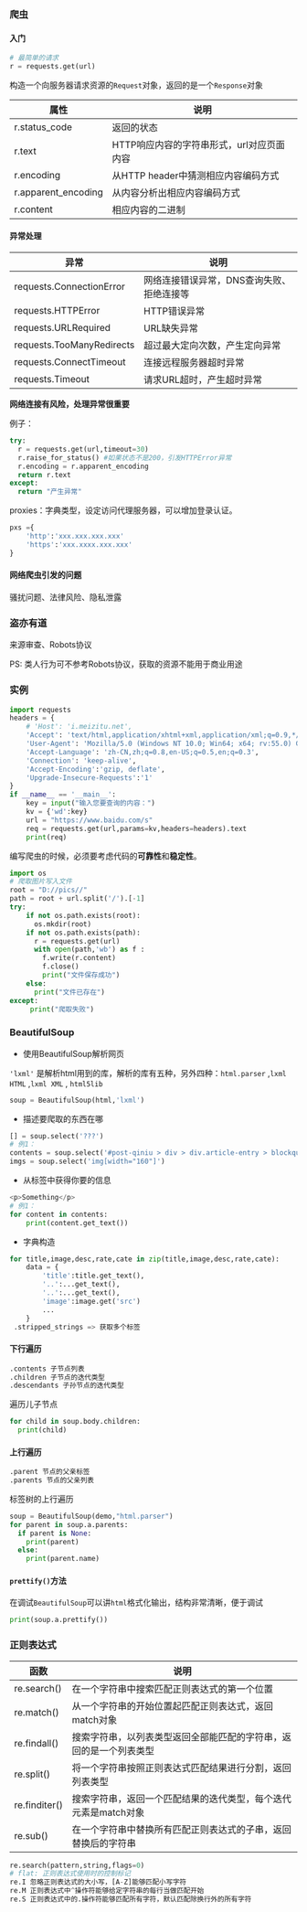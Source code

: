 ### 爬虫

#### 入门

``` python
# 最简单的请求
r = requests.get(url)
```

构造一个向服务器请求资源的`Request`对象，返回的是一个`Response`对象

| 属性                  | 说明                       |
| ------------------- | ------------------------ |
| r.status_code       | 返回的状态                    |
| r.text              | HTTP响应内容的字符串形式，url对应页面内容 |
| r.encoding          | 从HTTP header中猜测相应内容编码方式  |
| r.apparent_encoding | 从内容分析出相应内容编码方式           |
| r.content           | 相应内容的二进制                 |

#### 异常处理

| 异常                        | 说明                     |
| ------------------------- | ---------------------- |
| requests.ConnectionError  | 网络连接错误异常，DNS查询失败、拒绝连接等 |
| requests.HTTPError        | HTTP错误异常               |
| requests.URLRequired      | URL缺失异常                |
| requests.TooManyRedirects | 超过最大定向次数，产生定向异常        |
| requests.ConnectTimeout   | 连接远程服务器超时异常            |
| requests.Timeout          | 请求URL超时，产生超时异常         |

**网络连接有风险，处理异常很重要**

例子：

``` python
try:
  r = requests.get(url,timeout=30)
  r.raise_for_status() #如果状态不是200，引发HTTPError异常
  r.encoding = r.apparent_encoding
  return r.text
except:
  return "产生异常"
```

proxies：字典类型，设定访问代理服务器，可以增加登录认证。

``` python
pxs ={
    'http':'xxx.xxx.xxx.xxx'
  	'https':'xxx.xxxx.xxx.xxx'
}
```

#### 网络爬虫引发的问题

骚扰问题、法律风险、隐私泄露

### 盗亦有道

来源审查、Robots协议

PS: 类人行为可不参考Robots协议，获取的资源不能用于商业用途

### 实例

``` python
import requests
headers = {
    # 'Host': 'i.meizitu.net',
    'Accept': 'text/html,application/xhtml+xml,application/xml;q=0.9,*/*;q=0.8',
    'User-Agent': 'Mozilla/5.0 (Windows NT 10.0; Win64; x64; rv:55.0) Gecko/20100101 Firefox/55.0',
    'Accept-Language': 'zh-CN,zh;q=0.8,en-US;q=0.5,en;q=0.3',
    'Connection': 'keep-alive',
    'Accept-Encoding':'gzip, deflate',
    'Upgrade-Insecure-Requests':'1'
}
if __name__ == '__main__':
    key = input("输入您要查询的内容：")
    kv = {'wd':key}
    url = "https://www.baidu.com/s"
    req = requests.get(url,params=kv,headers=headers).text
    print(req)
```

编写爬虫的时候，必须要考虑代码的**可靠性**和**稳定性**。

``` python
import os
# 爬取图片写入文件
root = "D://pics//"
path = root + url.split('/').[-1]
try:
    if not os.path.exists(root):
      os.mkdir(root)
    if not os.path.exists(path):
      r = requests.get(url)
      with open(path,'wb') as f :
        f.write(r.content)
        f.close()
        print("文件保存成功")
    else:
      print("文件已存在")
except:
     print("爬取失败")
```

### BeautifulSoup

- 使用BeautifulSoup解析网页

`'lxml'` 是解析html用到的库，解析的库有五种，另外四种：`html.parser` ,`lxml HTML` ,`lxml XML` , `html5lib`

```python
soup = BeautifulSoup(html,'lxml')
```

- 描述要爬取的东西在哪

```python
[] = soup.select('???')
# 例1：
contents = soup.select('#post-qiniu > div > div.article-entry > blockquote > p')
imgs = soup.select('img[width="160"]')
```

- 从标签中获得你要的信息

```python
<p>Something</p>
# 例1：
for content in contents:
  	print(content.get_text())
```

- 字典构造

```python
for title,image,desc,rate,cate in zip(title,image,desc,rate,cate):
  	data = {
        'title':title.get_text(),
      	'..':...get_text(),
      	'..':...get_text(),
        'image':image.get('src')
      	...
    }
 .stripped_strings => 获取多个标签 
```

#### 下行遍历

``` python
.contents 子节点列表
.children 子节点的迭代类型
.descendants 子孙节点的迭代类型
```

遍历儿子节点

``` python
for child in soup.body.children:
  print(child)
```

#### 上行遍历

``` python
.parent 节点的父亲标签
.parents 节点的父亲列表
```

标签树的上行遍历

``` python
soup = BeautifulSoup(demo,"html.parser")
for parent in soup.a.parents:
  if parent is None:
    print(parent)
  else:
    print(parent.name)
```

#### `prettify()`方法

在调试`BeautifulSoup`可以讲`html`格式化输出，结构非常清晰，便于调试

``` python
print(soup.a.prettify())
```

### 正则表达式

| 函数            | 说明                                 |
| ------------- | ---------------------------------- |
| re.search()   | 在一个字符串中搜索匹配正则表达式的第一个位置             |
| re.match()    | 从一个字符串的开始位置起匹配正则表达式，返回match对象      |
| re.findall()  | 搜索字符串，以列表类型返回全部能匹配的字符串，返回的是一个列表类型  |
| re.split()    | 将一个字符串按照正则表达式匹配结果进行分割，返回列表类型       |
| re.finditer() | 搜索字符串，返回一个匹配结果的迭代类型，每个迭代元素是match对象 |
| re.sub()      | 在一个字符串中替换所有匹配正则表达式的子串，返回替换后的字符串    |

``` python
re.search(pattern,string,flags=0)
# flat: 正则表达式使用时的控制标记
re.I 忽略正则表达式的大小写，[A-Z]能够匹配小写字符
re.M 正则表达式中^操作符能够给定字符串的每行当做匹配开始
re.S 正则表达式中的.操作符能够匹配所有字符，默认匹配除换行外的所有字符
```

#### 







